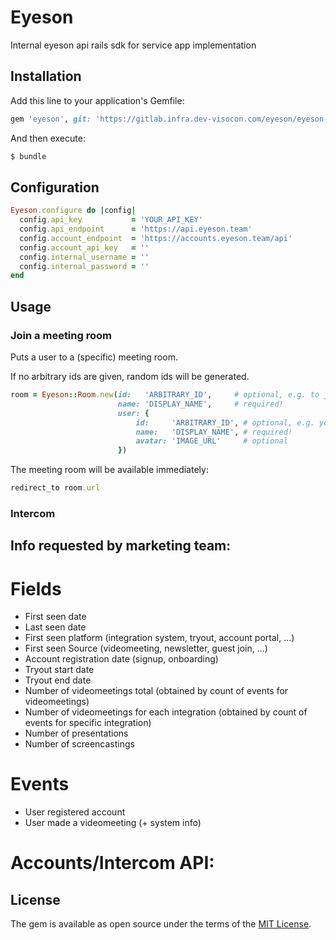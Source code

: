 # Eyeson
Internal eyeson api rails sdk for service app implementation

## Installation
Add this line to your application's Gemfile:

```ruby
gem 'eyeson', git: 'https://gitlab.infra.dev-visocon.com/eyeson/eyeson-ruby.git'
```

And then execute:
```bash
$ bundle
```

## Configuration
```ruby
Eyeson.configure do |config|
  config.api_key           = 'YOUR_API_KEY'
  config.api_endpoint      = 'https://api.eyeson.team'
  config.account_endpoint  = 'https://accounts.eyeson.team/api'
  config.account_api_key   = ''
  config.internal_username = ''
  config.internal_password = ''
end
```

## Usage

### Join a meeting room

Puts a user to a (specific) meeting room.

If no arbitrary ids are given, random ids will be generated.

```ruby
room = Eyeson::Room.new(id:   'ARBITRARY_ID',     # optional, e.g. to join a specific room
                        name: 'DISPLAY_NAME',     # required!
                        user: {
                        	id:     'ARBITRARY_ID', # optional, e.g. your internal user_id
                        	name:   'DISPLAY_NAME', # required!
                        	avatar: 'IMAGE_URL'     # optional
                        })
```

The meeting room will be available immediately:

```ruby
redirect_to room.url
```

### Intercom

## Info requested by marketing team:

# Fields

- First seen date
- Last seen date
- First seen platform (integration system, tryout, account portal, ...)
- First seen Source (videomeeting, newsletter, guest join, ...)
- Account registration date (signup, onboarding)
- Tryout start date
- Tryout end date
- Number of videomeetings total (obtained by count of events for videomeetings)
- Number of videomeetings for each integration (obtained by count of events for specific integration)
- Number of presentations
- Number of screencastings

# Events

- User registered account
- User made a videomeeting (+ system info)

# Accounts/Intercom API:


## License
The gem is available as open source under the terms of the [MIT License](http://opensource.org/licenses/MIT).
